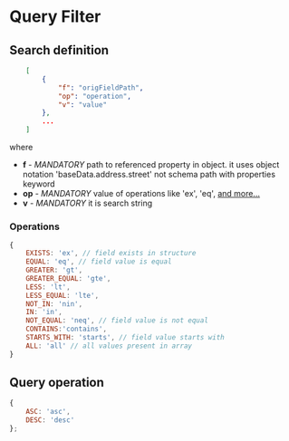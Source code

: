 
# Query Filter

## Search definition

```json
	[
		{
			"f": "origFieldPath",
			"op": "operation",
			"v": "value"
		},
		...
	]
```
where
* **f** - *MANDATORY* path to referenced property in object. it uses object notation 'baseData.address.street' not schema path with properties keyword
* **op** - *MANDATORY* value of operations like 'ex', 'eq', [and more...](#operations)
* **v** - *MANDATORY* it is search string

###  <a name="operations" />Operations

```javascript
{
	EXISTS: 'ex', // field exists in structure
	EQUAL: 'eq', // field value is equal
	GREATER: 'gt',
	GREATER_EQUAL: 'gte',
	LESS: 'lt',
	LESS_EQUAL: 'lte',
	NOT_IN: 'nin',
	IN: 'in',
	NOT_EQUAL: 'neq', // field value is not equal
	CONTAINS:'contains',
	STARTS_WITH: 'starts', // field value starts with
	ALL: 'all' // all values present in array
}
```


## Query operation

```javascript
{
	ASC: 'asc',
	DESC: 'desc'
};
```

## 